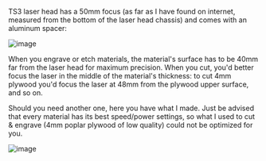 TS3 laser head has a 50mm focus (as far as I have found on internet, measured from the bottom of the laser head chassis) and comes with an aluminum spacer:

![image](https://user-images.githubusercontent.com/14162452/222268441-d7c0cf28-f933-47f4-ba89-a0f95ce2a848.png)


When you engrave or etch materials, the material's surface has to be 40mm far from the laser head for maximum precision. 
When you cut, you'd better focus the laser in the middle of the material's thickness: to cut 4mm plywood you'd focus the laser at 48mm from the plywood upper surface, and so on.

Should you need another one, here you have what I made. Just be advised that every material has its best speed/power settings, so what I used to cut & engrave (4mm poplar plywood of low quality) could not be optimized for you.

![image](https://user-images.githubusercontent.com/14162452/222268561-53fa55b2-4ff1-44ea-b5ac-16abfa8ae3e5.png)

